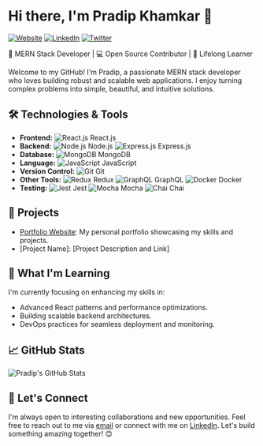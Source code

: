 # Hi there, I'm Pradip Khamkar 👋
[![Website](https://img.shields.io/badge/Portfolio-Visit%20Now-blue)](https://khamkarpradip.netlify.app/)
[![LinkedIn](https://img.shields.io/badge/LinkedIn-Connect%20with%20me-blue)](https://www.linkedin.com/in/pradipkhamkar/)
[![Twitter](https://img.shields.io/badge/Twitter-Follow%20Me-blue)](https://twitter.com/pradipkhamkar_)

🚀 MERN Stack Developer | 💻 Open Source Contributor | 🌱 Lifelong Learner

Welcome to my GitHub! I'm Pradip, a passionate MERN stack developer who loves building robust and scalable web applications. I enjoy turning complex problems into simple, beautiful, and intuitive solutions.

## 🛠️ Technologies & Tools

- **Frontend:** 
  ![React.js](https://img.icons8.com/color/48/000000/react-native.png) React.js
- **Backend:** 
  ![Node.js](https://img.icons8.com/color/48/000000/nodejs.png) Node.js
  ![Express.js](https://img.icons8.com/ios-filled/50/000000/express.png) Express.js
- **Database:** 
  ![MongoDB](https://img.icons8.com/color/48/000000/mongodb.png) MongoDB
- **Language:** 
  ![JavaScript](https://img.icons8.com/color/48/000000/javascript.png) JavaScript
- **Version Control:** 
  ![Git](https://img.icons8.com/color/48/000000/git.png) Git
- **Other Tools:** 
  ![Redux](https://img.icons8.com/color/48/000000/redux.png) Redux
  ![GraphQL](https://img.icons8.com/color/48/000000/graphql.png) GraphQL
  ![Docker](https://img.icons8.com/color/48/000000/docker.png) Docker
- **Testing:** 
  ![Jest](https://img.icons8.com/color/48/000000/jest.png) Jest
  ![Mocha](https://img.icons8.com/color/48/000000/mocha.png) Mocha
  ![Chai](https://img.icons8.com/ios-filled/50/000000/chai.png) Chai

## 🔭 Projects

- [Portfolio Website](https://khamkarpradip.netlify.app/): My personal portfolio showcasing my skills and projects.
- [Project Name]: [Project Description and Link]

## 🌱 What I'm Learning

I'm currently focusing on enhancing my skills in:

- Advanced React patterns and performance optimizations.
- Building scalable backend architectures.
- DevOps practices for seamless deployment and monitoring.

## 📈 GitHub Stats

![Pradip's GitHub Stats](https://github-readme-stats.vercel.app/api?username=yourusername&show_icons=true&count_private=true&hide=prs&theme=radical)

## 🤝 Let's Connect

I'm always open to interesting collaborations and new opportunities. Feel free to reach out to me via [email](mailto:youremail@example.com) or connect with me on [LinkedIn](https://www.linkedin.com/in/pradipkhamkar/). Let's build something amazing together! 😊
